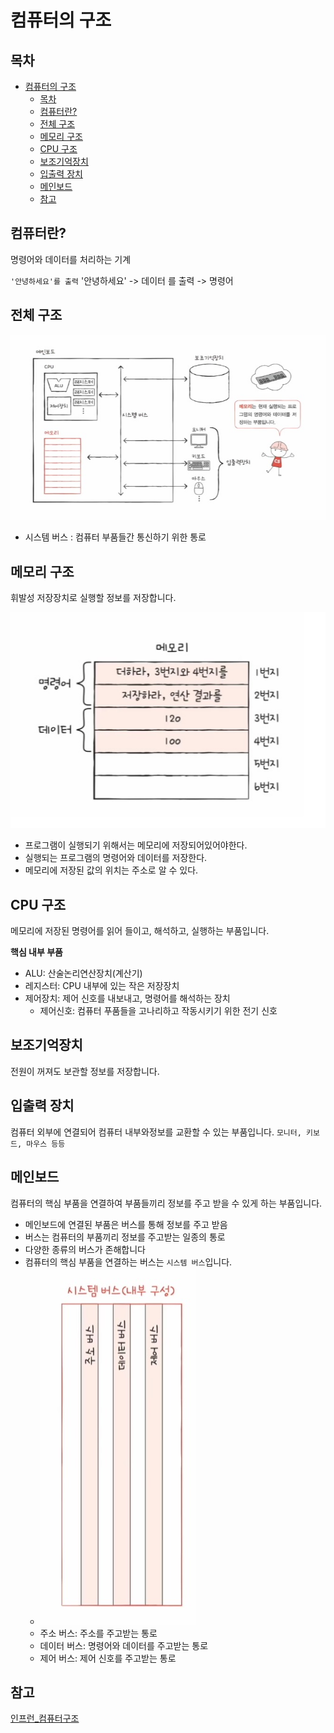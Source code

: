 # 컴퓨터의 구조

## 목차
- [컴퓨터의 구조](#컴퓨터의-구조)
  - [목차](#목차)
  - [컴퓨터란?](#컴퓨터란)
  - [전체 구조](#전체-구조)
  - [메모리 구조](#메모리-구조)
  - [CPU 구조](#cpu-구조)
  - [보조기억장치](#보조기억장치)
  - [입출력 장치](#입출력-장치)
  - [메인보드](#메인보드)
  - [참고](#참고)

## 컴퓨터란?
명령어와 데이터를 처리하는 기계

`'안녕하세요'를 출력`
'안녕하세요' -> 데이터
를 출력 -> 명령어

## 전체 구조
<img src='./img/cs_1.jpg'>

- 시스템 버스 : 컴퓨터 부품들간 통신하기 위한 통로

## 메모리 구조

휘발성 저장장치로 실행할 정보를 저장합니다.

<img src='./img/memory.jpg'>

- 프로그램이 실행되기 위해서는 메모리에 저장되어있어야한다.
- 실행되는 프로그램의 명령어와 데이터를 저장한다.
- 메모리에 저장된 값의 위치는 주소로 알 수 있다.

## CPU 구조

메모리에 저장된 명령어를 읽어 들이고, 해석하고, 실행하는 부품입니다.

<b>핵심 내부 부품</b>
- ALU: 산술논리연산장치(계산기)
- 레지스터: CPU 내부에 있는 작은 저장장치
- 제어장치: 제어 신호를 내보내고, 명령어를 해석하는 장치
  - 제어신호: 컴퓨터 푸품들을 고나리하고 작동시키기 위한 전기 신호

## 보조기억장치

전원이 꺼져도 보관할 정보를 저장합니다.

## 입출력 장치

컴퓨터 외부에 연결되어 컴퓨터 내부와정보를 교환할 수 있는 부품입니다.
`모니터, 키보드, 마우스 등등`

## 메인보드
컴퓨터의 핵심 부품을 연결하여 부품들끼리 정보를 주고 받을 수 있게 하는 부품입니다.
- 메인보드에 연결된 부품은 버스를 통해 정보를 주고 받음
- 버스는 컴퓨터의 부품끼리 정보를 주고받는 일종의 통로
- 다양한 종류의 버스가 존해합니다
- 컴퓨터의 핵심 부품을 연결하는 버스는 `시스템 버스`입니다.
  - <img src='./img/system_bus.jpg'>
  - 주소 버스: 주소를 주고받는 통로
  - 데이터 버스: 명령어와 데이터를 주고받는 통로
  - 제어 버스: 제어 신호를 주고받는 통로


## 참고
[인프런_컴퓨터구조](https://www.inflearn.com/course/lecture?courseSlug=%ED%98%BC%EC%9E%90-%EA%B3%B5%EB%B6%80%ED%95%98%EB%8A%94-%EC%BB%B4%ED%93%A8%ED%84%B0%EA%B5%AC%EC%A1%B0-%EC%9A%B4%EC%98%81%EC%B2%B4%EC%A0%9C)
